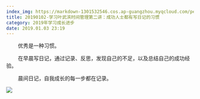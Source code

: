 ```yaml
---
index_img: https://markdown-1301532546.cos.ap-guangzhou.myqcloud.com/peipei_blog/20210921145534.jpeg
title: 20190102-学习叶武滨时间管理第二讲：成功人士都有写日记的习惯
category: 2019年学习成长进步
date: 2019.01.03 23:19
---
```


        优秀是一种习惯。  

        在早晨写日记，通过记录、反思，发现自己的不足，以及总结自己的成功经验。

        晨间日记，自我成长的每一步都在记录。  

  

![](https://markdown-1301532546.cos.ap-guangzhou.myqcloud.com/peipei_blog/20210921145534.jpeg)  

